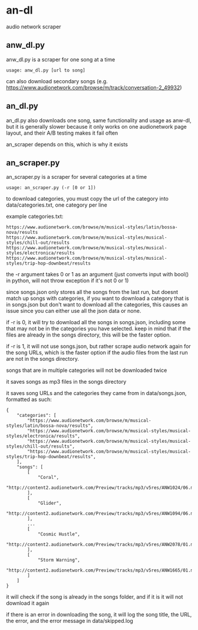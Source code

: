 # an-dl
audio network scraper

## anw_dl.py

anw_dl.py is a scraper for one song at a time

	usage: anw_dl.py [url to song]

can also download secondary songs (e.g. https://www.audionetwork.com/browse/m/track/conversation-2_49932)

## an_dl.py

an_dl.py also downloads one song, same functionality and usage as anw-dl, but it is generally slower because it only works on one audionetwork page layout, and their A/B testing makes it fail often

an_scraper depends on this, which is why it exists

## an_scraper.py

an_scraper.py is a scraper for several categories at a time

	usage: an_scraper.py (-r [0 or 1])

to download categories, you must copy the url of the category into data/categories.txt, one category per line

example categories.txt:

	https://www.audionetwork.com/browse/m/musical-styles/latin/bossa-nova/results
	https://www.audionetwork.com/browse/m/musical-styles/musical-styles/chill-out/results
	https://www.audionetwork.com/browse/m/musical-styles/musical-styles/electronica/results
	https://www.audionetwork.com/browse/m/musical-styles/musical-styles/trip-hop-downbeat/results

the -r argument takes 0 or 1 as an argument (just converts input with bool() in python, will not throw exception if it's not 0 or 1)

since songs.json only stores all the songs from the last run, but doesnt match up songs with categories, if you want to download a category that is in songs.json but don't want to download all the categories, this causes an issue since you can either use all the json data or none.

if -r is 0, it will try to download all the songs in songs.json, including some that may not be in the categories you have selected. keep in mind that if the files are already in the songs directory, this will be the faster option.

if -r is 1, it will not use songs.json, but rather scrape audio network again for the song URLs, which is the faster option if the audio files from the last run are not in the songs directory.

songs that are in multiple categories will not be downloaded twice

it saves songs as mp3 files in the songs directory

it saves song URLs and the categories they came from in data/songs.json, formatted as such:

	{
	    "categories": [
	        "https://www.audionetwork.com/browse/m/musical-styles/latin/bossa-nova/results",
	        "https://www.audionetwork.com/browse/m/musical-styles/musical-styles/electronica/results",
	        "https://www.audionetwork.com/browse/m/musical-styles/musical-styles/chill-out/results",
	        "https://www.audionetwork.com/browse/m/musical-styles/musical-styles/trip-hop-downbeat/results",
	    ],
	    "songs": [
	        [
	            "Coral", 
	            "http://content2.audionetwork.com/Preview/tracks/mp3/v5res/ANW1024/06.mp3"
	        ], 
	        [
	            "Glider", 
	            "http://content2.audionetwork.com/Preview/tracks/mp3/v5res/ANW1094/06.mp3"
	        ],
	        ...
	        [
	            "Cosmic Hustle", 
	            "http://content2.audionetwork.com/Preview/tracks/mp3/v5res/ANW2078/01.mp3"
	        ], 
	        [
	            "Storm Warning", 
	            "http://content2.audionetwork.com/Preview/tracks/mp3/v5res/ANW1665/01.mp3"
	        ]
	    ]
	}

it will check if the song is already in the songs folder, and if it is it will not download it again

if there is an error in downloading the song, it will log the song title, the URL, the error, and the error message in data/skipped.log
